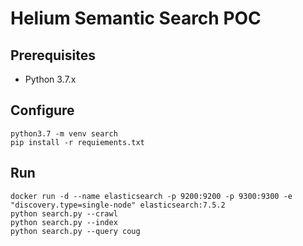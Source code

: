 # Helium Semantic Search POC

## Prerequisites

* Python 3.7.x

## Configure
```
python3.7 -m venv search
pip install -r requiements.txt
```

## Run
```
docker run -d --name elasticsearch -p 9200:9200 -p 9300:9300 -e "discovery.type=single-node" elasticsearch:7.5.2
python search.py --crawl
python search.py --index
python search.py --query coug
```
